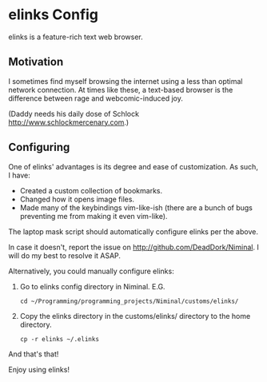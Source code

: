 elinks Config
=============

elinks is a feature-rich text web browser.

Motivation
----------

I sometimes find myself browsing the internet using a less than optimal network connection. At times like these, a text-based browser is the difference between rage and webcomic-induced joy.

(Daddy needs his daily dose of Schlock <http://www.schlockmercenary.com>.)

Configuring
-----------

One of elinks' advantages is its degree and ease of customization. As such, I have:
*	Created a custom collection of bookmarks.
*	Changed how it opens image files.
*	Made many of the keybindings vim-like-ish (there are a bunch of bugs preventing me from making it even vim-like).

The laptop mask script should automatically configure elinks per the above.

In case it doesn't, report the issue on <http://github.com/DeadDork/Niminal>. I will do my best to resolve it ASAP.

Alternatively, you could manually configure elinks:

1.	Go to elinks config directory in Niminal. E.G.

		cd ~/Programming/programming_projects/Niminal/customs/elinks/

2.	Copy the elinks directory in the customs/elinks/ directory to the home directory.

		cp -r elinks ~/.elinks

And that's that!

Enjoy using elinks!
